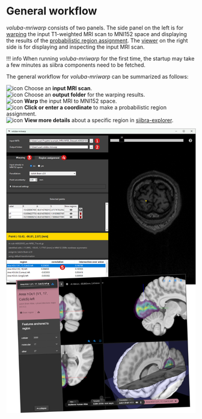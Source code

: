 # General workflow

_voluba-mriwarp_ consists of two panels. The side panel on the left is for [warping](warping.md) the input T1-weighted MRI scan to MNI152 space and displaying the results of the [probabilistic region assignment](assignment.md). The [viewer](viewer.md) on the right side is for displaying and inspecting the input MRI scan.

!!! info
    When running _voluba-mriwarp_ for the first time, the startup may take a few minutes as siibra components need to be fetched.

The general workflow for _voluba-mriwarp_ can be summarized as follows:

![icon](images/1.png) Choose an **input MRI scan**.  
![icon](images/2.png) Choose an **output folder** for the warping results.  
![icon](images/3.png) **Warp** the input MRI to MNI152 space.  
![icon](images/4.png) **Click or enter a coordinate** to make a probabilistic region assignment.  
![icon](images/5.png) **View more details** about a specific region in [siibra-explorer](https://atlases.ebrains.eu/viewer/go/human).

![image](images/workflow4.png)